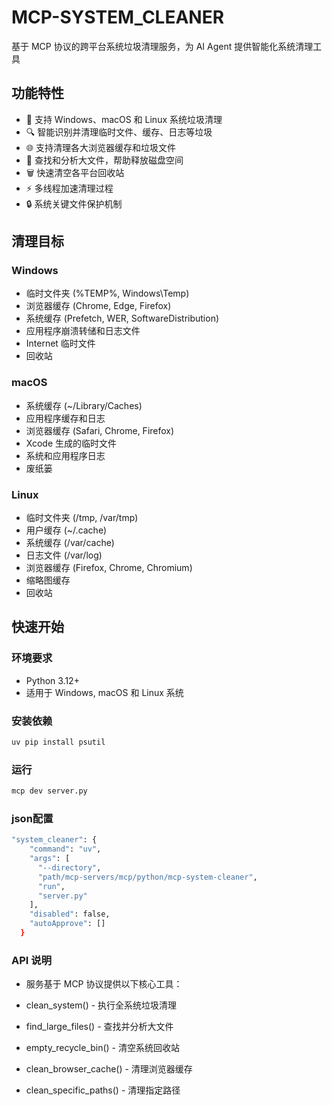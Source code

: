 # MCP-SYSTEM_CLEANER

基于 MCP 协议的跨平台系统垃圾清理服务，为 AI Agent 提供智能化系统清理工具

## 功能特性

- 🧹 支持 Windows、macOS 和 Linux 系统垃圾清理
- 🔍 智能识别并清理临时文件、缓存、日志等垃圾
- 🌐 支持清理各大浏览器缓存和垃圾文件
- 📂 查找和分析大文件，帮助释放磁盘空间
- 🗑️ 快速清空各平台回收站
- ⚡ 多线程加速清理过程
- 🔒 系统关键文件保护机制

## 清理目标

### Windows

- 临时文件夹 (%TEMP%, Windows\Temp)
- 浏览器缓存 (Chrome, Edge, Firefox)
- 系统缓存 (Prefetch, WER, SoftwareDistribution)
- 应用程序崩溃转储和日志文件
- Internet 临时文件
- 回收站

### macOS

- 系统缓存 (~/Library/Caches)
- 应用程序缓存和日志
- 浏览器缓存 (Safari, Chrome, Firefox)
- Xcode 生成的临时文件
- 系统和应用程序日志
- 废纸篓

### Linux

- 临时文件夹 (/tmp, /var/tmp)
- 用户缓存 (~/.cache)
- 系统缓存 (/var/cache)
- 日志文件 (/var/log)
- 浏览器缓存 (Firefox, Chrome, Chromium)
- 缩略图缓存
- 回收站

## 快速开始

### 环境要求

- Python 3.12+
- 适用于 Windows, macOS 和 Linux 系统

### 安装依赖

```bash
uv pip install psutil
```

### 运行

```bash
mcp dev server.py
```

### json配置

```bash
"system_cleaner": {
    "command": "uv",
    "args": [
      "--directory",
      "path/mcp-servers/mcp/python/mcp-system-cleaner",
      "run",
      "server.py"
    ],
    "disabled": false,
    "autoApprove": []
  }
```

### API 说明

- 服务基于 MCP 协议提供以下核心工具：

- clean_system() - 执行全系统垃圾清理
- find_large_files() - 查找并分析大文件
- empty_recycle_bin() - 清空系统回收站
- clean_browser_cache() - 清理浏览器缓存
- clean_specific_paths() - 清理指定路径
